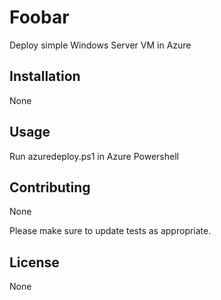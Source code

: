 # Foobar

Deploy simple Windows Server VM in Azure

## Installation

None

## Usage

Run azuredeploy.ps1 in Azure Powershell 

## Contributing

None

Please make sure to update tests as appropriate.

## License

None
